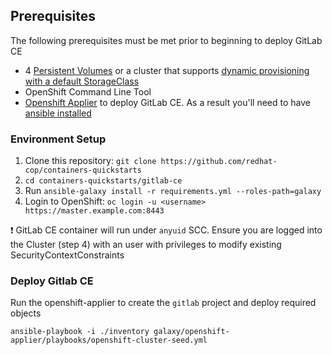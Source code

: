 ## Prerequisites

The following prerequisites must be met prior to beginning to deploy GitLab CE

* 4 [Persistent Volumes](https://docs.openshift.com/container-platform/latest/architecture/additional_concepts/storage.html) or a cluster that supports [dynamic provisioning with a default StorageClass](https://docs.openshift.com/container-platform/latest/install_config/storage_examples/storage_classes_dynamic_provisioning.html)
* OpenShift Command Line Tool
* [Openshift Applier](https://github.com/redhat-cop/openshift-applier/) to deploy GitLab CE. As a result you'll need to have [ansible installed](http://docs.ansible.com/ansible/latest/intro_installation.html)


### Environment Setup

1. Clone this repository: `git clone https://github.com/redhat-cop/containers-quickstarts`
2. `cd containers-quickstarts/gitlab-ce`
3. Run `ansible-galaxy install -r requirements.yml --roles-path=galaxy`
4. Login to OpenShift: `oc login -u <username> https://master.example.com:8443`

:heavy_exclamation_mark: GitLab CE container will run under `anyuid` SCC. Ensure you are logged into the Cluster (step 4) with an user with privileges to modify existing SecurityContextConstraints

### Deploy Gitlab CE

Run the openshift-applier to create the `gitlab` project and deploy required objects
```
ansible-playbook -i ./inventory galaxy/openshift-applier/playbooks/openshift-cluster-seed.yml
```
